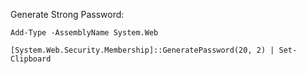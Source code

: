 Generate Strong Password:
```
Add-Type -AssemblyName System.Web

[System.Web.Security.Membership]::GeneratePassword(20, 2) | Set-Clipboard
```
